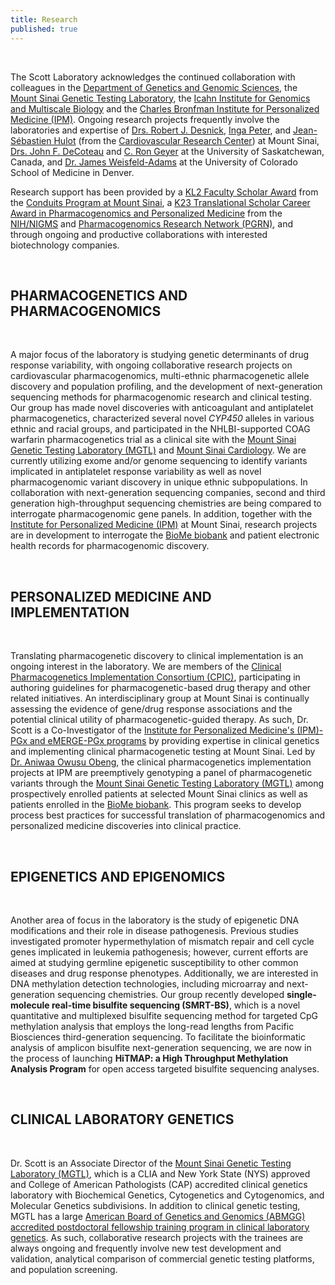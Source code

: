 ```yaml
---
title: Research
published: true
---
```


<br>

The Scott Laboratory acknowledges the continued collaboration with colleagues in the [Department of Genetics and Genomic Sciences](http://icahn.mssm.edu/departments-and-institutes/genomics), the [Mount Sinai Genetic Testing Laboratory](http://icahn.mssm.edu/genetictesting), the [Icahn Institute for Genomics and Multiscale Biology](http://icahn.mssm.edu/departments-and-institutes/genomics) and the [Charles Bronfman Institute for Personalized Medicine (IPM)](http://icahn.mssm.edu/research/institutes/ipm).  Ongoing research projects frequently involve the laboratories and expertise of [Drs. Robert J. Desnick](http://www.mountsinai.org/profiles/robert-j-desnick), [Inga Peter](http://icahn.mssm.edu/profiles/inga-peter), and [Jean-Sébastien Hulot](http://icahn.mssm.edu/research/labs/hulot-laboratory) (from the [Cardiovascular Research Center](http://icahn.mssm.edu/research/centers/cardiovascular-research-center)) at Mount Sinai, [Drs. John F. DeCoteau](http://www.medicine.usask.ca/pathology/people/faculty/Full%20Time%20Faculty/DeCoteau%20John.php) and [C. Ron Geyer](http://www.medicine.usask.ca/pathology/people/faculty/Full%20Time%20Faculty/Geyer%20Ron.php) at the University of Saskatchewan, Canada, and [Dr. James Weisfeld-Adams](http://www.childrenscolorado.org/physicians/physician-detail/414495/James-Weisfeld-Adams-MD) at the University of Colorado School of Medicine in Denver.  

Research support has been provided by a [KL2 Faculty Scholar Award](http://icahn.mssm.edu/research/institutes/institutes-for-clinical-and-translational-sciences/education-and-career-development/kl2-faculty-scholars-awards) from the [Conduits Program at Mount Sinai](http://icahn.mssm.edu/research/institutes/institutes-for-clinical-and-translational-sciences), a [K23 Translational Scholar Career Award in Pharmacogenomics and Personalized Medicine](http://grants.nih.gov/grants/guide/pa-files/PA-11-009.html) from the [NIH/NIGMS](http://www.nigms.nih.gov/Pages/default.aspx) and [Pharmacogenomics Research Network (PGRN)](http://pgrn.org/display/pgrnwebsite/PGRN+Home), and through ongoing and productive collaborations with interested biotechnology companies.  

<br>

## PHARMACOGENETICS AND PHARMACOGENOMICS

<br>

A major focus of the laboratory is studying genetic determinants of drug response variability, with ongoing collaborative research projects on cardiovascular pharmacogenomics, multi-ethnic pharmacogenetic allele discovery and population profiling, and the development of next-generation sequencing methods for pharmacogenomic research and clinical testing. Our group has made novel discoveries with anticoagulant and antiplatelet pharmacogenetics, characterized several novel _CYP450_ alleles in various ethnic and racial groups, and participated in the NHLBI-supported COAG warfarin pharmacogenetics trial as a clinical site with the [Mount Sinai Genetic Testing Laboratory (MGTL)](http://icahn.mssm.edu/departments-and-institutes/genomics/genetic-testing) and [Mount Sinai Cardiology](http://www.mountsinai.org/profiles/jonathan-l-halperin).  We are currently utilizing exome and/or genome sequencing to identify variants implicated in antiplatelet response variability as well as novel pharmacogenomic variant discovery in unique ethnic subpopulations.  In collaboration with next-generation sequencing companies, second and third generation high-throughput sequencing chemistries are being compared to interrogate pharmacogenomic gene panels.  In addition, together with the [Institute for Personalized Medicine (IPM)](http://icahn.mssm.edu/research/institutes/ipm) at Mount Sinai, research projects are in development to interrogate the [BioMe biobank](http://icahn.mssm.edu/research/institutes/ipm/programs/biome-biobank) and patient electronic health records for pharmacogenomic discovery.  

<br>

##  PERSONALIZED MEDICINE AND IMPLEMENTATION  

<br>

Translating pharmacogenetic discovery to clinical implementation is an ongoing interest in the laboratory.  We are members of the [Clinical Pharmacogenetics Implementation Consortium (CPIC)](https://www.pharmgkb.org/page/cpic), participating in authoring guidelines for pharmacogenetic-based drug therapy and other related initiatives.  An interdisciplinary group at Mount Sinai is continually assessing the evidence of gene/drug response associations and the potential clinical utility of pharmacogenetic-guided therapy.  As such, Dr. Scott is a Co-Investigator of the [Institute for Personalized Medicine's (IPM)-PGx and eMERGE-PGx programs](http://icahn.mssm.edu/research/institutes/ipm/programs/translational-initiatives-for-pharmacogenomics-tip) by providing expertise in clinical genetics and implementing clinical pharmacogenetic testing at Mount Sinai.  Led by [Dr. Aniwaa Owusu Obeng](http://www.mountsinai.org/profiles/aniwaa-owusu-obeng), the clinical pharmacogenetics implementation projects at IPM are preemptively genotyping a panel of pharmacogenetic variants through the [Mount Sinai Genetic Testing Laboratory (MGTL)](http://icahn.mssm.edu/departments-and-institutes/genomics/genetic-testing) among prospectively enrolled patients at selected Mount Sinai clinics as well as patients enrolled in the [BioMe biobank](http://icahn.mssm.edu/research/institutes/ipm/programs/biome-biobank).  This program seeks to develop process best practices for successful translation of pharmacogenomics and personalized medicine discoveries into clinical practice.  

<br>

## EPIGENETICS AND EPIGENOMICS  

<br>

Another area of focus in the laboratory is the study of epigenetic DNA modifications and their role in disease pathogenesis.  Previous studies investigated promoter hypermethylation of mismatch repair and cell cycle genes implicated in leukemia pathogenesis; however, current efforts are aimed at studying germline epigenetic susceptibility to other common diseases and drug response phenotypes.  Additionally, we are interested in DNA methylation detection technologies, including microarray and next-generation sequencing chemistries.  Our group recently developed **single-molecule real-time bisulfite sequencing (SMRT-BS)**, which is a novel quantitative and multiplexed bisulfite sequencing method for targeted CpG methylation analysis that employs the long-read lengths from Pacific Biosciences third-generation sequencing.  To facilitate the bioinformatic analysis of amplicon bisulfite next-generation sequencing, we are now in the process of launching **HiTMAP: a High Throughput Methylation Analysis Program** for open access targeted bisulfite sequencing analyses.  

<br>

## CLINICAL LABORATORY GENETICS  

<br>

Dr. Scott is an Associate Director of the [Mount Sinai Genetic Testing Laboratory (MGTL)](http://icahn.mssm.edu/departments-and-institutes/genomics/genetic-testing), which is a CLIA and New York State (NYS) approved and College of American Pathologists (CAP) accredited clinical genetics laboratory with Biochemical Genetics, Cytogenetics and Cytogenomics, and Molecular Genetics subdivisions.  In addition to clinical genetic testing, MGTL has a large [American Board of Genetics and Genomics (ABMGG) accredited postdoctoral fellowship training program in clinical laboratory genetics](http://icahn.mssm.edu/departments-and-institutes/genetics-and-genomic-sciences/programs-and-training/medical-genetics-residency-and-fellowship-programs/diagnostic-clinical-genetics-laboratory-training-program).  As such, collaborative research projects with the trainees are always ongoing and frequently involve new test development and validation, analytical comparison of commercial genetic testing platforms, and population screening.